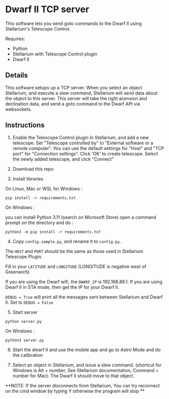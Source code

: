 # Dwarf II TCP server

This software lets you send goto commands to the Dwarf II using Stellarium's Telescope Control.

Requires:
- Python
- Stellarium with Telescope Control plugin
- Dwarf II

## Details

This software setups up a TCP server. When you select an object Stellarium, and execute a slew command, Stellarium will send data about the object to this server. This server will take the right acension and declination data, and send a goto command to the Dwarf API via websockets.


## Instructions

1. Enable the Telescope Control plugin in Stellarium, and add a new telescope. Set "Telescope controlled by" to "External software or a remote computer". You can use the default settings for "Host" and "TCP port" for "Connection settings". Click 'OK' to create telescope. Select the newly added telescope, and click "Connect"

2. Download this repo

3. Install libraries

On Linux, Mac or WSL for Windows : 

```
pip install -r requirements.txt
```

On Windows : 

you can install Python 3.11 (search on Microsoft Store)
open a command prompt on the directory and do :  

```
python3 -m pip install -r requirements.txt
```

4. Copy `config.sample.py`, and rename it to `config.py`.

The `HOST` and `PORT` should be the same as those used in Stellarium Telescope Plugin.

Fill in your `LATITUDE` and `LONGITUDE`  (LONGITUDE is negative west of Greenwich)

If you are using the Dwarf wifi, the `DWARF_IP` is 192.168.88.1. If you are using Dwarf II in STA mode, then get the IP for your Dwarf II.

`DEBUG = True` will print all the messages sent between Stellarium and Dwarf II. Set to `DEBUG = False`


5. Start server

```
python server.py
```

On Windows : 

```
python3 server.py
```

6. Start the dwarf II and use the mobile app and go to Astro Mode and do the calibration

7. Select an object in Stellarium, and issue a slew command. (shortcut for Windows is Alt + number, See Stellarium documentation, Command + number for Mac). The Dwarf II should move to that object.

**NOTE: If the server disconnects from Stellarium, You can try reconnect on the cmd window by typing Y otherwise the program will stop **
